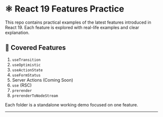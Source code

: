 # ⚛️ React 19 Features Practice

This repo contains practical examples of the latest features introduced in React 19. Each feature is explored with real-life examples and clear explanation.

## 🚀 Covered Features

1. `useTransition`
2. `useOptimistic`
3. `useActionState`
4. `useFormStatus`
5. Server Actions (Coming Soon)
6. `use` (RSC)
7. `prerender`
8. `prerenderToNodeStream`

Each folder is a standalone working demo focused on one feature.

---
